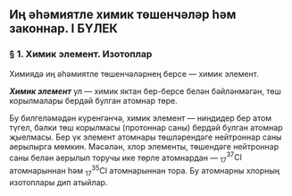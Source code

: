 <!-- page start -->
## Иң әһәмиятле химик төшенчәләр һәм законнар. I БҮЛЕК

### § 1. Химик элемент. Изотоплар

Химиядә иң әһәмиятле төшенчәләрнең берсе — химик элемент.

***Химик элемент*** ул — химик яктан бер-берсе белән бәйләнмәгән, төш корылмалары бердәй булган атомнар төре.

Бу билгеләмәдән күренгәнчә, химик элемент — ниндидер бер атом түгел, бәлки төш корылмасы (протоннар саны) бердәй булган атомнар җыелмасы. Бер үк элемент атомнары төшләрендәге нейтроннар саны аерылырга мөмкин. Мәсәлән, хлор элементы, төшендәге нейтроннар саны белән аерылып торучы ике төрле атомнардан — $^{37}_{17}\text{Cl}$ атомнарыннан һәм $^{35}_{17}\text{Cl}$ атомнарыннан тора. Бу атомнарны хлорның изотоплары дип атыйлар.